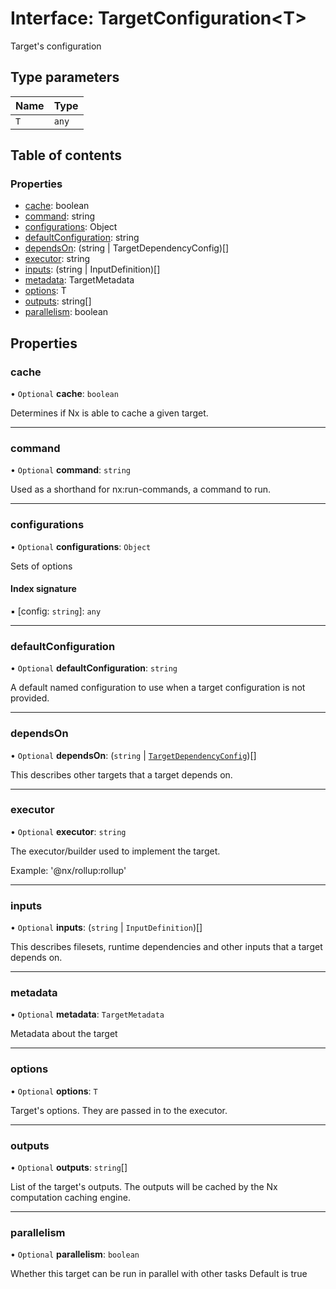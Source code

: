 # Interface: TargetConfiguration\<T\>

Target's configuration

## Type parameters

| Name | Type  |
| :--- | :---- |
| `T`  | `any` |

## Table of contents

### Properties

-  [cache](../../devkit/documents/TargetConfiguration#cache): boolean
-  [command](../../devkit/documents/TargetConfiguration#command): string
-  [configurations](../../devkit/documents/TargetConfiguration#configurations): Object
-  [defaultConfiguration](../../devkit/documents/TargetConfiguration#defaultconfiguration): string
-  [dependsOn](../../devkit/documents/TargetConfiguration#dependson): (string | TargetDependencyConfig)[]
-  [executor](../../devkit/documents/TargetConfiguration#executor): string
-  [inputs](../../devkit/documents/TargetConfiguration#inputs): (string | InputDefinition)[]
-  [metadata](../../devkit/documents/TargetConfiguration#metadata): TargetMetadata
-  [options](../../devkit/documents/TargetConfiguration#options): T
-  [outputs](../../devkit/documents/TargetConfiguration#outputs): string[]
-  [parallelism](../../devkit/documents/TargetConfiguration#parallelism): boolean

## Properties

### cache

• `Optional` **cache**: `boolean`

Determines if Nx is able to cache a given target.

---

### command

• `Optional` **command**: `string`

Used as a shorthand for nx:run-commands, a command to run.

---

### configurations

• `Optional` **configurations**: `Object`

Sets of options

#### Index signature

▪ [config: `string`]: `any`

---

### defaultConfiguration

• `Optional` **defaultConfiguration**: `string`

A default named configuration to use when a target configuration is not provided.

---

### dependsOn

• `Optional` **dependsOn**: (`string` \| [`TargetDependencyConfig`](../../devkit/documents/TargetDependencyConfig))[]

This describes other targets that a target depends on.

---

### executor

• `Optional` **executor**: `string`

The executor/builder used to implement the target.

Example: '@nx/rollup:rollup'

---

### inputs

• `Optional` **inputs**: (`string` \| `InputDefinition`)[]

This describes filesets, runtime dependencies and other inputs that a target depends on.

---

### metadata

• `Optional` **metadata**: `TargetMetadata`

Metadata about the target

---

### options

• `Optional` **options**: `T`

Target's options. They are passed in to the executor.

---

### outputs

• `Optional` **outputs**: `string`[]

List of the target's outputs. The outputs will be cached by the Nx computation
caching engine.

---

### parallelism

• `Optional` **parallelism**: `boolean`

Whether this target can be run in parallel with other tasks
Default is true
